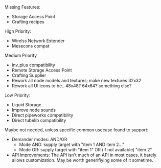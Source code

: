 Missing Features:
- Storage Access Point
- Crafting recipes

High Priority:
- Wirelss Network Extender
- Mesecons compat

Medium Priority
- inv_plus compatibility
- Remote Storage Access Point
- Crafting Supplier
- Rework all node models and textures; make new textures 32x32
- Rework all UI icons to be.. 48x48? 64x64? something else?

Low Priority:
- Liquid Storage
- Improve node sounds
- Direct pipeworks compatibility
- Direct tubelib compatibility

Maybe not needed, unless specific common usecase found to support:
- Demander modes: AND/OR 
  - Mode AND: supply target with "item 1 AND item 2..."
  - Mode OR: supply target with "item 1" OR (if not available) "item 2"
- API improvements: The API isn't much of an API in most cases, it barely allows customization. May be worth generifiying some of it sometime.